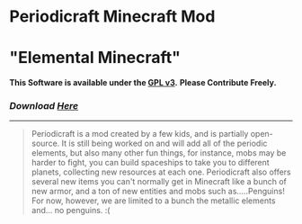 Periodicraft Minecraft Mod
==========================
"Elemental Minecraft"
==========================

**This Software is available under the [GPL v3](http://www.gnu.org/licenses/gpl.html).**
**Please Contribute Freely.**

### **_Download [Here](https://sourceforge.net/projects/periodicraft/files/)_**

***

>Periodicraft is a mod created by a few kids, and is partially open-source. It is still being worked on and will add all of the periodic elements, but also many other fun things, for instance, mobs may be harder to fight, you can build spaceships to take you to different planets, collecting new resources at each one.
>Periodicraft also offers several new items you can't normally get in Minecraft like a bunch of new armor, and a ton of new entities and mobs such as.....Penguins! For now, however, we are limited to a bunch the metallic elements and… no penguins. :( 
